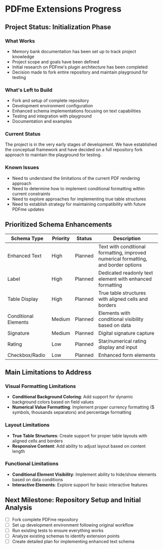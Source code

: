 # PDFme Extensions Progress

## Project Status: Initialization Phase

### What Works
- Memory bank documentation has been set up to track project knowledge
- Project scope and goals have been defined
- Initial research on PDFme's plugin architecture has been completed
- Decision made to fork entire repository and maintain playground for testing

### What's Left to Build
- Fork and setup of complete repository
- Development environment configuration
- Enhanced schema implementations focusing on text capabilities
- Testing and integration with playground
- Documentation and examples

### Current Status
The project is in the very early stages of development. We have established the conceptual framework and have decided on a full repository fork approach to maintain the playground for testing.

### Known Issues
- Need to understand the limitations of the current PDF rendering approach
- Need to determine how to implement conditional formatting within current constraints
- Need to explore approaches for implementing true table structures
- Need to establish strategy for maintaining compatibility with future PDFme updates

## Prioritized Schema Enhancements

| Schema Type | Priority | Status | Description |
|-------------|----------|--------|-------------|
| Enhanced Text | High | Planned | Text with conditional formatting, improved numerical formatting, and border options |
| Label | High | Planned | Dedicated readonly text element with enhanced formatting |
| Table Display | High | Planned | True table structures with aligned cells and borders |
| Conditional Elements | Medium | Planned | Elements with conditional visibility based on data |
| Signature | Medium | Planned | Digital signature capture |
| Rating | Low | Planned | Star/numerical rating display and input |
| Checkbox/Radio | Low | Planned | Enhanced form elements |

## Main Limitations to Address

### Visual Formatting Limitations
- **Conditional Background Coloring**: Add support for dynamic background colors based on field values
- **Numerical Value Formatting**: Implement proper currency formatting ($ symbols, thousands separators) and percentage formatting

### Layout Limitations
- **True Table Structures**: Create support for proper table layouts with aligned cells and borders
- **Responsive Content**: Add ability to adjust layout based on content length

### Functional Limitations
- **Conditional Element Visibility**: Implement ability to hide/show elements based on data conditions
- **Interactive Elements**: Explore support for basic interactive features

## Next Milestone: Repository Setup and Initial Analysis

- [ ] Fork complete PDFme repository
- [ ] Set up development environment following original workflow
- [ ] Run existing tests to ensure everything works
- [ ] Analyze existing schemas to identify extension points
- [ ] Create detailed plan for implementing enhanced text schema